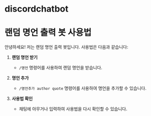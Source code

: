 # discordchatbot

# 랜덤 명언 출력 봇 사용법

안녕하세요! 저는 랜덤 명언 출력 봇입니다. 사용법은 다음과 같습니다:

1. **랜덤 명언 받기**
   - `/명언` 명령어를 사용하여 랜덤 명언을 받습니다.

2. **명언 추가**
   - `/명언추가 author quote` 명령어를 사용하여 명언을 추가할 수 있습니다.
   
3. **사용법 확인**
   - 채팅에 아무거나 입력하여 사용법을 다시 확인할 수 있습니다.
